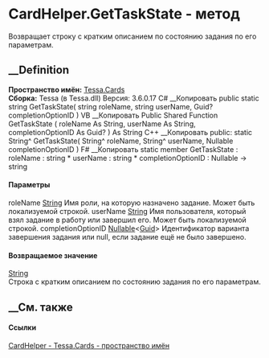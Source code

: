 # CardHelper.GetTaskState - метод
Возвращает строку с кратким описанием по состоянию задания по его параметрам.
## __Definition
 **Пространство имён:** [Tessa.Cards](N_Tessa_Cards.htm)  
 **Сборка:** Tessa (в Tessa.dll) Версия: 3.6.0.17
C# __Копировать
     public static string GetTaskState(
    	string roleName,
    	string userName,
    	Guid? completionOptionID
    )
VB __Копировать
     Public Shared Function GetTaskState ( 
    	roleName As String,
    	userName As String,
    	completionOptionID As Guid?
    ) As String
C++ __Копировать
     public:
    static String^ GetTaskState(
    	String^ roleName, 
    	String^ userName, 
    	Nullable<Guid> completionOptionID
    )
F# __Копировать
     static member GetTaskState : 
            roleName : string * 
            userName : string * 
            completionOptionID : Nullable<Guid> -> string 
#### Параметры
roleName [String](https://learn.microsoft.com/dotnet/api/system.string)
     Имя роли, на которую назначено задание. Может быть локализуемой строкой. 
userName [String](https://learn.microsoft.com/dotnet/api/system.string)
     Имя пользователя, который взял задание в работу или завершил его. Может быть локализуемой строкой. 
completionOptionID
[Nullable](https://learn.microsoft.com/dotnet/api/system.nullable-1)<[Guid](https://learn.microsoft.com/dotnet/api/system.guid)>
     Идентификатор варианта завершения задания или null, если задание ещё не было завершено. 
#### Возвращаемое значение
[String](https://learn.microsoft.com/dotnet/api/system.string)  
Строка с кратким описанием по состоянию задания по его параметрам.
##  __См. также
#### Ссылки
[CardHelper - ](T_Tessa_Cards_CardHelper.htm)
[Tessa.Cards - пространство имён](N_Tessa_Cards.htm)
